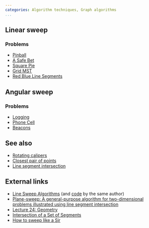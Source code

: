 ```yaml
---
categories: Algorithm techniques, Graph algorithms
...
```


## Linear sweep

### Problems
- [Pinball](https://open.kattis.com/problems/pinball)
- [A Safe Bet](https://open.kattis.com/problems/safebet)
- [Square Pie](https://open.kattis.com/problems/squarepie)
- [Grid MST](https://open.kattis.com/problems/gridmst)
- [Red Blue Line Segments](http://www.spoj.com/problems/CS345A1/)

## Angular sweep

### Problems
- [Logging](https://codingcompetitions.withgoogle.com/codejam/round/00000000004336e9/0000000000433d3a)
- [Phone Cell](http://contest.felk.cvut.cz/07cerc/solved/c/)
- [Beacons](https://open.kattis.com/problems/beacons)

## See also
- [Rotating calipers]()
- [Closest pair of points]()
- [Line segment intersection]()

## External links
- [Line Sweep Algorithms](https://www.topcoder.com/community/data-science/data-science-tutorials/line-sweep-algorithms/) (and [code](https://apps.topcoder.com/forums/?module=Thread&threadID=684537&start=0) by the same author)
- [Plane-sweep: A general-purpose algorithm for two-dimensional problems illustrated using line segment intersection](http://www.jn.inf.ethz.ch/education/script/P6_C25.pdf)
- [Lecture 24: Geometry](http://courses.csail.mit.edu/6.006/spring11/lectures/lec24.pdf)
- [Intersection of a Set of Segments](http://geomalgorithms.com/a09-_intersect-3.html)
- [How to sweep like a Sir](http://codeforces.com/blog/entry/20377)
